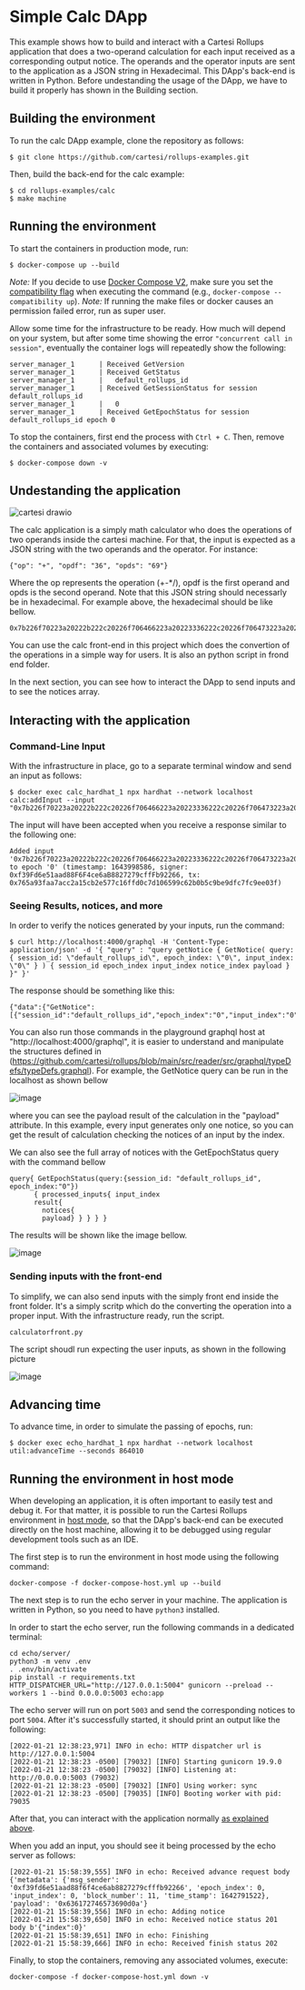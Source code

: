 # Simple Calc DApp

This example shows how to build and interact with a Cartesi Rollups application that does a two-operand calculation for each input received as a corresponding output notice. The operands and the operator inputs are sent to the application as a JSON string in Hexadecimal. This DApp's back-end is written in Python. Before undestanding the usage of the DApp, we have to build it properly has shown in the Building section.

## Building the environment

To run the calc DApp example, clone the repository as follows:

```shell
$ git clone https://github.com/cartesi/rollups-examples.git
```

Then, build the back-end for the calc example:

```shell
$ cd rollups-examples/calc
$ make machine
```

## Running the environment

To start the containers in production mode, run:

```shell
$ docker-compose up --build
```

_Note:_ If you decide to use [Docker Compose V2](https://docs.docker.com/compose/cli-command/), make sure you set the [compatibility flag](https://docs.docker.com/compose/cli-command-compatibility/) when executing the command (e.g., `docker-compose --compatibility up`).
_Note:_ If running the make files or docker causes an permission failed error, run as super user.

Allow some time for the infrastructure to be ready.
How much will depend on your system, but after some time showing the error `"concurrent call in session"`, eventually the container logs will repeatedly show the following:

```shell
server_manager_1      | Received GetVersion
server_manager_1      | Received GetStatus
server_manager_1      |   default_rollups_id
server_manager_1      | Received GetSessionStatus for session default_rollups_id
server_manager_1      |   0
server_manager_1      | Received GetEpochStatus for session default_rollups_id epoch 0
```

To stop the containers, first end the process with `Ctrl + C`.
Then, remove the containers and associated volumes by executing:

```shell
$ docker-compose down -v
```
## Undestanding the application

![cartesi drawio](https://user-images.githubusercontent.com/4421825/152856411-85dfdecc-97f6-4269-b9f2-004fc3aae7bb.png)


The calc application is a simply math calculator who does the operations of two operands inside the cartesi machine. For that, the input is expected as a JSON string with the two operands and the operator. For instance:
```
{"op": "+", "opdf": "36", "opds": "69"}
```
Where the op represents the operation (+-\*/), opdf is the first operand and opds is the second operand. Note that this JSON string should necessarly be in hexadecimal. For example above, the hexadecimal should be like bellow. 
```
0x7b226f70223a20222b222c20226f706466223a20223336222c20226f706473223a20223639227d
```
You can use the calc front-end in this project which does the convertion of the operations in a simple way for users. It is also an python script in frond end folder.

In the next section, you can see how to interact the DApp to send inputs and to see the notices array.

## Interacting with the application

### Command-Line Input

With the infrastructure in place, go to a separate terminal window and send an input as follows:

```shell
$ docker exec calc_hardhat_1 npx hardhat --network localhost calc:addInput --input "0x7b226f70223a20222b222c20226f706466223a20223336222c20226f706473223a20223639227d"
```

The input will have been accepted when you receive a response similar to the following one:

```shell
Added input '0x7b226f70223a20222b222c20226f706466223a20223336222c20226f706473223a20223639227d' to epoch '0' (timestamp: 1643998586, signer: 0xf39Fd6e51aad88F6F4ce6aB8827279cffFb92266, tx: 0x765a93faa7acc2a15cb2e577c16ffd0c7d106599c62b0b5c9be9dfc7fc9ee03f)
```
### Seeing Results, notices, and more

In order to verify the notices generated by your inputs, run the command:

```shell
$ curl http://localhost:4000/graphql -H 'Content-Type: application/json' -d '{ "query" : "query getNotice { GetNotice( query: { session_id: \"default_rollups_id\", epoch_index: \"0\", input_index: \"0\" } ) { session_id epoch_index input_index notice_index payload } }" }'
```

The response should be something like this:

```shell
{"data":{"GetNotice":[{"session_id":"default_rollups_id","epoch_index":"0","input_index":"0","notice_index":"0","payload":"63617274657369da"}]}}
```
You can also run those commands in the playground graphql host at "http://localhost:4000/graphql", it is easier to understand and manipulate the structures defined in (https://github.com/cartesi/rollups/blob/main/src/reader/src/graphql/typeDefs/typeDefs.graphql). For example, the GetNotice query can be run in the localhost as shown bellow

![image](https://user-images.githubusercontent.com/4421825/152856704-c0c33c13-f695-4d43-bec3-9b6e6cfb9d07.png)


where you can see the payload result of the calculation in the "payload" attribute. In this example, every input generates only one notice, so you can get the result of calculation checking the notices of an input by the index.

We can also see the full array of notices with the GetEpochStatus query with the command bellow

```shell
query{ GetEpochStatus(query:{session_id: "default_rollups_id", epoch_index:"0"})
      { processed_inputs{ input_index 
      result{
        notices{
        payload} } } } }
```

The results will be shown like the image bellow.

![image](https://user-images.githubusercontent.com/4421825/152856017-ac301f70-0dd6-42f2-af55-1312ce17ddd8.png)


### Sending inputs with the front-end 

To simplify, we can also send inputs with the simply front end inside the front folder. It's a simply scritp which do the converting the operation into a proper input. With the infrastructure ready, run the script.

```
calculatorfront.py
```
The script shoudl run expecting the user inputs, as shown in the following picture

![image](https://user-images.githubusercontent.com/4421825/152860785-b0c6a3c6-dade-4ca1-ae12-54482a39c287.png)


## Advancing time

To advance time, in order to simulate the passing of epochs, run:

```shell
$ docker exec echo_hardhat_1 npx hardhat --network localhost util:advanceTime --seconds 864010
```

## Running the environment in host mode

When developing an application, it is often important to easily test and debug it. For that matter, it is possible to run the Cartesi Rollups environment in [host mode](../README.md#host-mode), so that the DApp's back-end can be executed directly on the host machine, allowing it to be debugged using regular development tools such as an IDE.

The first step is to run the environment in host mode using the following command:

```shell
docker-compose -f docker-compose-host.yml up --build
```

The next step is to run the echo server in your machine. The application is written in Python, so you need to have `python3` installed.

In order to start the echo server, run the following commands in a dedicated terminal:

```shell
cd echo/server/
python3 -m venv .env
. .env/bin/activate
pip install -r requirements.txt
HTTP_DISPATCHER_URL="http://127.0.0.1:5004" gunicorn --preload --workers 1 --bind 0.0.0.0:5003 echo:app
```

The echo server will run on port `5003` and send the corresponding notices to port `5004`. After it's successfully started, it should print an output like the following:

```
[2022-01-21 12:38:23,971] INFO in echo: HTTP dispatcher url is http://127.0.0.1:5004
[2022-01-21 12:38:23 -0500] [79032] [INFO] Starting gunicorn 19.9.0
[2022-01-21 12:38:23 -0500] [79032] [INFO] Listening at: http://0.0.0.0:5003 (79032)
[2022-01-21 12:38:23 -0500] [79032] [INFO] Using worker: sync
[2022-01-21 12:38:23 -0500] [79035] [INFO] Booting worker with pid: 79035
```

After that, you can interact with the application normally [as explained above](#interacting-with-the-application).

When you add an input, you should see it being processed by the echo server as follows:

```shell
[2022-01-21 15:58:39,555] INFO in echo: Received advance request body {'metadata': {'msg_sender': '0xf39fd6e51aad88f6f4ce6ab8827279cfffb92266', 'epoch_index': 0, 'input_index': 0, 'block_number': 11, 'time_stamp': 1642791522}, 'payload': '0x636172746573690d0a'}
[2022-01-21 15:58:39,556] INFO in echo: Adding notice
[2022-01-21 15:58:39,650] INFO in echo: Received notice status 201 body b'{"index":0}'
[2022-01-21 15:58:39,651] INFO in echo: Finishing
[2022-01-21 15:58:39,666] INFO in echo: Received finish status 202
```

Finally, to stop the containers, removing any associated volumes, execute:

```shell
docker-compose -f docker-compose-host.yml down -v
```
